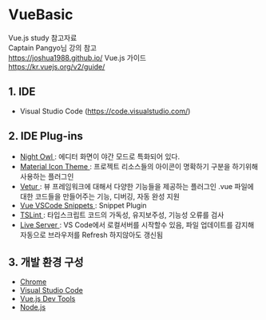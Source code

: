 # VueBasic
Vue.js study 참고자료 <br>
Captain Pangyo님 강의 참고<br>
https://joshua1988.github.io/
Vue.js 가이드<br>
https://kr.vuejs.org/v2/guide/
## 1. IDE 
  - Visual Studio Code (https://code.visualstudio.com/)
## 2. IDE Plug-ins
  - <a href = 'https://marketplace.visualstudio.com/items?itemName=sdras.night-owl' target = "_blank"> Night Owl </a> : 에디터 화면이 야간 모드로 특화되어 있다.
- <a href = 'https://marketplace.visualstudio.com/items?itemName=sdras.night-owl' target = "_blank"> Material Icon Theme </a> : 프로젝트 리소스들의 아이콘이 명확하기 구분을 하기위해 사용하는 플러그인
- <a href = 'https://marketplace.visualstudio.com/items?itemName=octref.vetur' target = "_blank"> Vetur </a> : 뷰 프레임워크에 대해서 다양한 기능들을 제공하는 플러그인 .vue 파일에 대한 코드들을 만들어주는 기능, 디버깅, 자동 완성 지원
- <a href = 'https://marketplace.visualstudio.com/items?itemName=sdras.vue-vscode-snippets' target = "_blank"> Vue VSCode Snippets </a> : Snippet Plugin
- <a href = 'https://marketplace.visualstudio.com/items?itemName=eg2.tslint' target = "_blank"> TSLint  </a> : 타입스크립트 코드의 가독성, 유지보주성, 기능성 오류를 검사
- <a href = 'https://marketplace.visualstudio.com/items?itemName=eg2.tslint' target = "_blank"> Live Server  </a> : VS Code에서 로컬서버를 시작할수 있음, 파일 업데이트를 감지해 자동으로 브라우저를 Refresh 하지않아도 갱신됨

## 3. 개발 환경 구성
  - <a href = "https://www.google.com/intl/ko/chrome/">Chrome</a>
  - <a href = "https://code.visualstudio.com/">Visual Studio Code</a>
  - <a href = "https://chrome.google.com/webstore/detail/vuejs-devtools/nhdogjmejiglipccpnnnanhbledajbpd">Vue.js Dev Tools</a>
  - <a href = "https://nodejs.org/ko/">Node.js</a>
  


